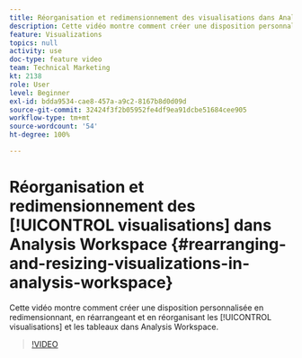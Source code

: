 ```yaml
---
title: Réorganisation et redimensionnement des visualisations dans Analysis Workspace
description: Cette vidéo montre comment créer une disposition personnalisée en redimensionnant, en réarrangeant et en réorganisant les visualisations et les tableaux dans Analysis Workspace.
feature: Visualizations
topics: null
activity: use
doc-type: feature video
team: Technical Marketing
kt: 2138
role: User
level: Beginner
exl-id: bdda9534-cae8-457a-a9c2-8167b8d0d09d
source-git-commit: 32424f3f2b05952fe4df9ea91dcbe51684cee905
workflow-type: tm+mt
source-wordcount: '54'
ht-degree: 100%

---
```


# Réorganisation et redimensionnement des [!UICONTROL visualisations] dans Analysis Workspace {#rearranging-and-resizing-visualizations-in-analysis-workspace}

Cette vidéo montre comment créer une disposition personnalisée en redimensionnant, en réarrangeant et en réorganisant les [!UICONTROL visualisations] et les tableaux dans Analysis Workspace.

>[!VIDEO](https://video.tv.adobe.com/v/24707/?quality=12)
